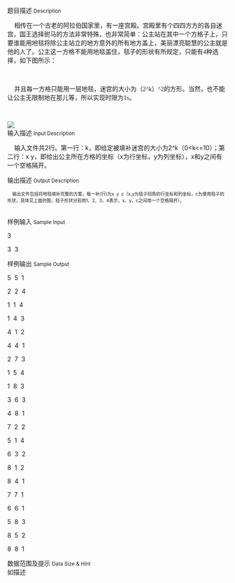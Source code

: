 <div class="panel panel-default">
<div class="area-title">
<span>
题目描述
<small>Description</small>
</span></div>
<div class="panel-body">

<p>    相传在一个古老的阿拉伯国家里，有一座宫殿。宫殿里有个四四方方的各自迷宫，国王选择驸马的方法非常特殊，也非常简单：公主站在其中一个方格子上，只要谁能用地毯将除公主站立的地方意外的所有地方盖上，美丽漂亮聪慧的公主就是他的人了。公主这一方格不能用地毯盖住，毯子的形状有所规定，只能有<span style="font-family: 'Times New Roman';">4</span><span style="">种选择，如下图所示：</span></p>
<p> </p>
<p>    并且每一方格只能用一层地毯，迷宫的大小为（<span style="font-family: 'Times New Roman';">2^k</span><span style="">）</span><span style="font-family: 'Times New Roman';">^2</span><span style="">的方形。当然，也不能让公主无限制地在那儿等，所以实现时限为</span><span style="font-family: 'Times New Roman';">1s</span><span style="">。</span></p>
<p> </p>

<img src="/source/codevs/codevs-1496/img/aHR0cDovL3d3dy5qb3lvaS5jbi9wcm9ibGVtL2NvZGV2cy0xNDk2L2h0dHA6Ly9jb2RldnMuY24vbWVkaWEvaW1hZ2UvcHJvYmxlbS8xNDk2LmpwZw==.jpg" style="max-width:700px">

</div>
</div>

<div class="panel panel-default">
<div class="area-title">
<span>
输入描述
<small>Input Description</small>
</span></div>
<div class="panel-body">
<p>    输入文件共<span>2</span><span>行。第一行：</span><span>k</span><span>，即给定被填补迷宫的大小为</span><span>2^k</span><span>（</span><span>0&lt;k&lt;=10</span><span>）；第二行：</span><span>x y</span><span>，即给出公主所在方格的坐标（</span><span>x</span><span>为行坐标，</span><span>y</span><span>为列坐标），</span><span>x</span><span>和</span><span>y</span><span>之间有一个空格隔开。</span></p>

</div>
</div>
<div  class="panel panel-default">
<div class="area-title">
<span>
输出描述
<small>Output Description</small>
</span></div>
<div class="panel-body">

<p><span style="font-size: 10px;">&nbsp; &nbsp; 输出文件包括将地毯填补完整的方案，每一补</span><span style="font-size: 10px;">(</span><span style="font-size: 10px;">行</span><span style="font-size: 10px;">)</span><span style="font-size: 10px;">为</span><span style="font-size: 10px;">x&nbsp;&nbsp;y&nbsp;&nbsp;c</span><span style="font-size: 10px;">（</span><span style="font-size: 10px;">x,y</span><span style="font-size: 10px;">为毯子拐角的行坐标和列坐标，</span><span style="font-size: 10px;">c</span><span style="font-size: 10px;">为使用毯子的形状，具体见上面的图，毯子形状分别用</span><span style="font-size: 10px;">1</span><span style="font-size: 10px;">、</span><span style="font-size: 10px;">2</span><span style="font-size: 10px;">、</span><span style="font-size: 10px;">3</span><span style="font-size: 10px;">、</span><span style="font-size: 10px;">4</span><span style="font-size: 10px;">表示，</span><span style="font-size: 10px;">x</span><span style="font-size: 10px;">、</span><span style="font-size: 10px;">y</span><span style="font-size: 10px;">、</span><span style="font-size: 10px;">c</span><span style="font-size: 10px;">之间用一个空格隔开）。</span></p>
<div><span><br /></span></div>

</div>
</div>


<div class="panel panel-default">
<div class="area-title">
<span>
样例输入
<small>Sample Input</small>
</span></div>
<div class="panel-body">
<p>3</p>
<p>3  3</p>

</div>
</div>

<div class="panel panel-default">
<div class="area-title">
<span>
样例输出
<small>Sample Output</small>
</span></div>
<div class="panel-body">
<p>5  5  1</p>
<p>2  2  4</p>
<p>1  1  4</p>
<p>1  4  3</p>
<p>4  1  2</p>
<p>4  4  1</p>
<p>2  7  3</p>
<p>1  5  4</p>
<p>1  8  3</p>
<p>3  6  3</p>
<p>4  8  1</p>
<p>7  2  2</p>
<p>5  1  4</p>
<p>6  3  2</p>
<p>8  1  2</p>
<p>8  4  1</p>
<p>7  7  1</p>
<p>6  6  1</p>
<p>5  8  3</p>
<p>8  5  2</p>
<p>8  8  1</p>

</div>
</div>

<div class="panel panel-default">
<div class="area-title">
<span>
数据范围及提示
<small>Data Size & Hint</small>
</span></div>
<div class="panel-body">
如描述
</div>
</div>